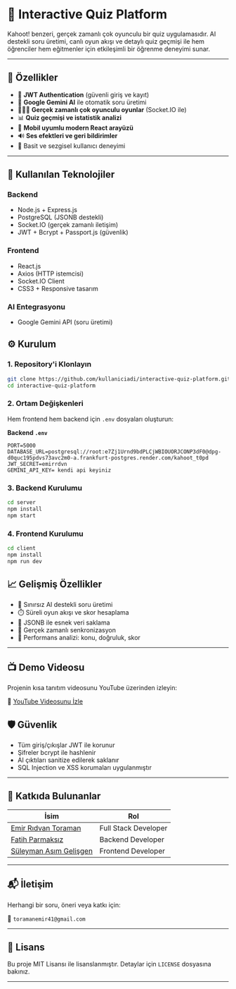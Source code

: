 # 🎯 Interactive Quiz Platform

Kahoot! benzeri, gerçek zamanlı çok oyunculu bir quiz uygulamasıdır. AI destekli soru üretimi, canlı oyun akışı ve detaylı quiz geçmişi ile hem öğrenciler hem eğitmenler için etkileşimli bir öğrenme deneyimi sunar.

---

## 🚀 Özellikler

- 🔐 **JWT Authentication** (güvenli giriş ve kayıt)
- 🤖 **Google Gemini AI** ile otomatik soru üretimi
- 🧑‍🤝‍🧑 **Gerçek zamanlı çok oyunculu oyunlar** (Socket.IO ile)
- 📊 **Quiz geçmişi ve istatistik analizi**
- 📱 **Mobil uyumlu modern React arayüzü**
- 🔊 **Ses efektleri ve geri bildirimler**
- 🎨 Basit ve sezgisel kullanıcı deneyimi

---

## 🧱 Kullanılan Teknolojiler

### Backend
- Node.js + Express.js
- PostgreSQL (JSONB destekli)
- Socket.IO (gerçek zamanlı iletişim)
- JWT + Bcrypt + Passport.js (güvenlik)

### Frontend
- React.js 
- Axios (HTTP istemcisi)
- Socket.IO Client
- CSS3 + Responsive tasarım

### AI Entegrasyonu
- Google Gemini API (soru üretimi)



## ⚙️ Kurulum

### 1. Repository'i Klonlayın

```bash
git clone https://github.com/kullaniciadi/interactive-quiz-platform.git
cd interactive-quiz-platform
```

### 2. Ortam Değişkenleri

Hem frontend hem backend için `.env` dosyaları oluşturun:

**Backend `.env`**

```env
PORT=5000
DATABASE_URL=postgresql://root:e7Zj1Urnd9bdPLCjWBIOUORJCONP3dF0@dpg-d0quc195pdvs73avc2m0-a.frankfurt-postgres.render.com/kahoot_t0pd
JWT_SECRET=emirrdvn
GEMINI_API_KEY= kendi api keyiniz
```

### 3. Backend Kurulumu

```bash
cd server
npm install
npm start
```

### 4. Frontend Kurulumu

```bash
cd client
npm install
npm run dev
```



## 📈 Gelişmiş Özellikler

- 🎯 Sınırsız AI destekli soru üretimi
- ⏱️ Süreli oyun akışı ve skor hesaplama
- 📂 JSONB ile esnek veri saklama
- 📶 Gerçek zamanlı senkronizasyon
- 🧠 Performans analizi: konu, doğruluk, skor

---

## 📺 Demo Videosu

Projenin kısa tanıtım videosunu YouTube üzerinden izleyin:

🔗 [YouTube Videosunu İzle](https://youtu.be/r2fVEGFXOd4)



## 🛡️ Güvenlik

- Tüm giriş/çıkışlar JWT ile korunur
- Şifreler bcrypt ile hashlenir
- AI çıktıları sanitize edilerek saklanır
- SQL Injection ve XSS korumaları uygulanmıştır

---

## 👥 Katkıda Bulunanlar

| İsim | Rol |
|------|-----|
| [Emir Rıdvan Toraman](https://github.com/emirrdvn) | Full Stack Developer|
| [Fatih Parmaksız](https://github.com/Fatihparm) | Backend Developer |
| [Süleyman Asım Gelişgen](https://github.com/gelisgen03) | Frontend Developer |

---

## 📬 İletişim

Herhangi bir soru, öneri veya katkı için:

📧 `toramanemir41@gmail.com`

---

## 📝 Lisans

Bu proje MIT Lisansı ile lisanslanmıştır. Detaylar için `LICENSE` dosyasına bakınız.

---

